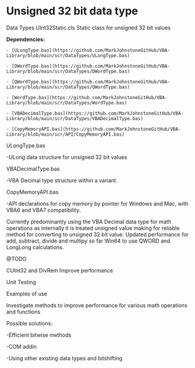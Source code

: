 # Unsigned 32 bit data type

Data Types
UInt32Static.cls Static class for unsigned 32 bit values

  **Dependencies:**
  
    - [ULongType.bas](https://github.com/MarkJohnstoneGitHub/VBA-Library/blob/main/scr/DataTypes/ULongType.bas)
    
    - [DWordType.bas](https://github.com/MarkJohnstoneGitHub/VBA-Library/blob/main/scr/DataTypes/DWordType.bas)
    
    - [QWordType.bas](https://github.com/MarkJohnstoneGitHub/VBA-Library/blob/main/scr/DataTypes/QWordType.bas) 
    
    - [WordType.bas](https://github.com/MarkJohnstoneGitHub/VBA-Library/blob/main/scr/DataTypes/WordType.bas)      
    
    - [VBADecimalType.bas](https://github.com/MarkJohnstoneGitHub/VBA-Library/blob/main/scr/DataTypes/VBADecimalType.bas)
    
    - [CopyMemoryAPI.bas](https://github.com/MarkJohnstoneGitHub/VBA-Library/blob/main/scr/API/CopyMemoryAPI.bas)    

ULongType.bas

-ULong data structure for unsigned 32 bit values	

VBADecimalType.bas

-VBA Decimal type structure within a variant.

CopyMemoryAPI.bas

-API declarations for copy memory by pointer for Windows and Mac, with VBA6 and VBA7 compatibility.


Currently predominantly using the VBA Decimal data type for math operations as internally it is treated unsigned value making for reliable method for converting to unsigned 32 bit value. Updated performance for add, subtract, divide and multipy so far Win64 to use QWORD and LongLong calculations. 

@TODO

CUInt32 and DivRem Improve performance

Unit Testing

Examples of use

Investigate methods to improve performance for various math operations and functions

Possible solutions:

-Efficient bitwise methods

-COM addin

-Using other existing data types and bitshifting

